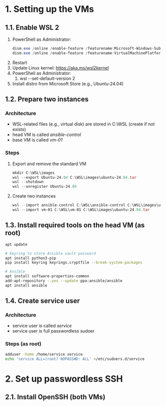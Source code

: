 # 1. Setting up the VMs
## 1.1. Enable WSL 2
1. PowerShell as Administrator:
    ```powershell
    dism.exe /online /enable-feature /featurename:Microsoft-Windows-Subsystem-Linux /all /norestart
    dism.exe /online /enable-feature /featurename:VirtualMachinePlatform /all /norestart
    ```
2. Restart
3. Update Linux kernel: https://aka.ms/wsl2kernel
4. PowerShell as Administrator:
    1. wsl --set-default-version 2
5. Install distro from Microsoft Store (e.g., Ubuntu-24.04)

## 1.2. Prepare two instances
### Architecture
- WSL-related files (e.g., virtual disk) are stored in C:\WSL (create if not exists)
- head VM is called _ansible-control_
- base VM is called _vm-01_

### Steps
1. Export and remove the standard VM
    ```powershell
    mkdir C:\WSL\images
    wsl --export Ubuntu-24.04 C:\WSL\images\ubuntu-24.04.tar
    wsl --shutdown
    wsl --unregister Ubuntu-24.04
    ```
2. Create two instances
    ```powershell
    wsl --import ansible-control C:\WSL\ansible-control C:\WSL\images\ubuntu-24.04.tar
    wsl --import vm-01 C:\WSL\vm-01 C:\WSL\images\ubuntu-24.04.tar
    ```

## 1.3. Install required tools on the head VM (as root)
```bash
apt update

# Keyring to store Ansible vault password
apt install python3-pip
pip install keyring keyrings.cryptfile --break-system-packages

# Ansible
apt install software-properties-common
add-apt-repository --yes --update ppa:ansible/ansible
apt install ansible
```

## 1.4. Create service user
### Architecture
- service user is called _service_
- service user is full passwordless sudoer

### Steps (as root)
```bash
adduser -home /home/service service
echo 'service ALL=(root) NOPASSWD: ALL' >/etc/sudoers.d/service
```

# 2. Set up passwordless SSH
## 2.1. Install OpenSSH (both VMs)
